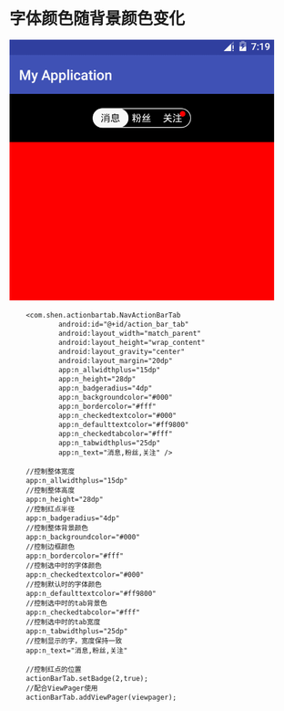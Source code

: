 # 字体颜色随背景颜色变化
![image](https://github.com/601367322/navbar/blob/master/screenshots/GIF.gif)

        <com.shen.actionbartab.NavActionBarTab
                android:id="@+id/action_bar_tab"
                android:layout_width="match_parent"
                android:layout_height="wrap_content"
                android:layout_gravity="center"
                android:layout_margin="20dp"
                app:n_allwidthplus="15dp"
                app:n_height="28dp"
                app:n_badgeradius="4dp"
                app:n_backgroundcolor="#000"
                app:n_bordercolor="#fff"
                app:n_checkedtextcolor="#000"
                app:n_defaulttextcolor="#ff9800"
                app:n_checkedtabcolor="#fff"
                app:n_tabwidthplus="25dp"
                app:n_text="消息,粉丝,关注" />
        
        //控制整体宽度
        app:n_allwidthplus="15dp"
        //控制整体高度
        app:n_height="28dp"
        //控制红点半径
        app:n_badgeradius="4dp"
        //控制整体背景颜色
        app:n_backgroundcolor="#000"
        //控制边框颜色
        app:n_bordercolor="#fff"
        //控制选中时的字体颜色
        app:n_checkedtextcolor="#000"
        //控制默认时的字体颜色
        app:n_defaulttextcolor="#ff9800"
        //控制选中时的tab背景色
        app:n_checkedtabcolor="#fff"
        //控制选中时的tab宽度
        app:n_tabwidthplus="25dp"
        //控制显示的字，宽度保持一致
        app:n_text="消息,粉丝,关注"
        
        //控制红点的位置
        actionBarTab.setBadge(2,true);
        //配合ViewPager使用
        actionBarTab.addViewPager(viewpager);
